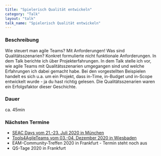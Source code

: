 ```yaml
---
title: "Spielerisch Qualität entwickeln"
category: "Talk"
layout: "talk"
talk_name: "Spielerisch Qualität entwickeln"
---
```


### Beschreibung

Wie steuert man agile Teams? Mit Anforderungen! Was sind Qualitätsszenarien? Konkret formulierte nicht funktionale Anforderungen. In dem Talk berichte ich über Projekterfahrungen. In dem Talk stelle ich vor, wie agile Teams mit Qualitätsszenarien umgegangen sind und welche Erfahrungen ich dabei gemacht habe. Bei den vorgestellten Beispielen handelt es sich u.a. um ein Projekt, dass in-Time, in-Budget und in-Scope entwickelt wurde - ja du hast richtig gelesen. Die Qualitätsszenarien waren ein Erfolgsfaktor dieser Geschichte.

### Dauer

ca. 45min

### Nächsten Termine

* [SEAC Days vom 21.-23. Juli 2020 in München](https://www.saec-days.de/agenda/vortraege/articles/mi31-spielerisch-qualitaet-entwickeln.html)
* [Tools4AgileTeams vom 03.-04. Dezember 2020 in Wiesbaden](https://www.tools4agileteams.com/konferenzprogramm/track-agile-teamwork/spielerisch-qualitaet-entwickeln-jens-meinecke/)
* EAM-Community-Treffen 2020 in Frankfurt - Termin steht noch aus
* QS-Tage 2020 in Frankfurt
